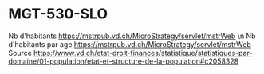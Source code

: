 # MGT-530-SLO

Nb d'habitants https://mstrpub.vd.ch/MicroStrategy/servlet/mstrWeb \n
Nb d'habitants par age https://mstrpub.vd.ch/MicroStrategy/servlet/mstrWeb
Source https://www.vd.ch/etat-droit-finances/statistique/statistiques-par-domaine/01-population/etat-et-structure-de-la-population#c2058328
